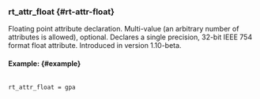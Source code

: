 ### rt_attr_float {#rt-attr-float}

Floating point attribute declaration. Multi-value (an arbitrary number of attributes is allowed), optional. Declares a single precision, 32-bit IEEE 754 format float attribute. Introduced in version 1.10-beta.

#### Example: {#example}

```

rt_attr_float = gpa

```